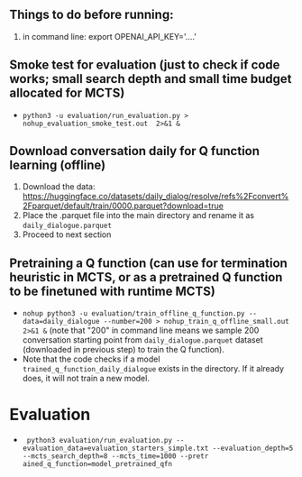 ## Things to do before running:
1. in command line: export OPENAI_API_KEY='....'

## Smoke test for evaluation (just to check if code works; small search depth and small time budget allocated for MCTS)
- `python3 -u evaluation/run_evaluation.py > nohup_evaluation_smoke_test.out  2>&1 &`

## Download conversation daily for Q function learning (offline)
1. Download the data: https://huggingface.co/datasets/daily_dialog/resolve/refs%2Fconvert%2Fparquet/default/train/0000.parquet?download=true
2. Place the .parquet file into the main directory and rename it as `daily_dialogue.parquet`
3. Proceed to next section
   
## Pretraining a Q function (can use for termination heuristic in MCTS, or as a pretrained Q function to be finetuned with runtime MCTS)
- `nohup python3 -u evaluation/train_offline_q_function.py --data=daily_dialogue --number=200 > nohup_train_q_offline_small.out  2>&1 &` (note that "200" in command line means we sample 200 conversation starting point from `daily_dialogue.parquet` dataset (downloaded in previous step) to train the Q function).
- Note that the code checks if a model `trained_q_function_daily_dialogue` exists in the directory. If it already does, it will not train a new model.

# Evaluation
- ` python3 evaluation/run_evaluation.py --evaluation_data=evaluation_starters_simple.txt --evaluation_depth=5 --mcts_search_depth=8 --mcts_time=1000 --pretr
ained_q_function=model_pretrained_qfn`


